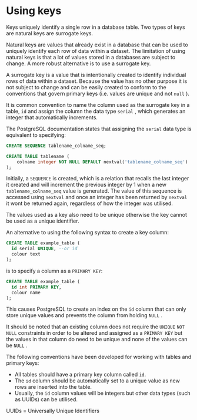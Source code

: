 # Using keys

Keys uniquely identify a single row in a database table. Two types of keys are natural keys are surrogate keys.

Natural keys are values that already exist in a database that can be used to uniquely identify each row of data within a dataset. The limitation of using natural keys is that a lot of values stored in a databases are subject to change. A more robust alternative is to use a surrogate key.

A surrogate key is a value that is intentionally created to identify individual rows of data within a dataset. Because the value has no other purpose it is not subject to change and can be easily created to conform to the conventions that govern primary keys (i.e. values are unique and not `null` ).

It is common convention to name the column used as the surrogate key in a table, `id` and assign the column the data type `serial` , which generates an integer that automatically increments. 

The PostgreSQL documentation states that assigning the `serial` data type is equivalent to specifying: 

```sql
CREATE SEQUENCE tablename_colname_seq;

CREATE TABLE tablename (
    colname integer NOT NULL DEFAULT nextval('tablename_colname_seq')
);
```

Initially, a `SEQUENCE` is created, which is a relation that recalls the last integer it created and will increment the previous integer by 1 when a new `tablename_colname_seq` value is generated. The value of this sequence is accessed using `nextval` and once an integer has been returned by `nextval` it wont be returned again, regardless of how the integer was utilised. 

The values used as a key also need to be unique otherwise the key cannot be used as a unique identifier. 

An alternative to using the following syntax to create a key column:

```sql
CREATE TABLE example_table (
  id serial UNIQUE, --or id
  colour text
);
```

is to specify a column as a `PRIMARY KEY`:

```sql
CREATE TABLE example_table (
  id int PRIMARY KEY,
  colour name
);
```

This causes PostgreSQL to create an index on the `id` column that can only store unique values and prevents the column from holding `NULL` .

It should be noted that an existing column does not require the `UNIQUE` `NOT NULL` constraints in order to be altered and assigned as a `PRIMARY KEY` but the values in that column do need to be unique and none of the values can be `NULL` . 

The following conventions have been developed for working with tables and primary keys:

- All tables should have a primary key column called `id`.
- The `id` column should be automatically set to a unique value as new rows are inserted into the table.
- Usually, the `id` column values will be integers but other data types (such as UUIDs) can be utilised.

UUIDs = Universally Unique Identifiers